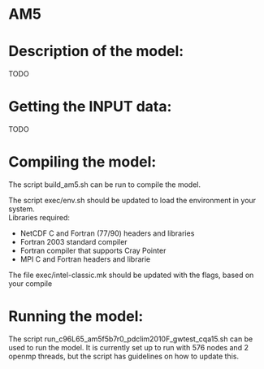 # AM5

# Description of the model:
TODO

# Getting the INPUT data:
TODO

# Compiling the model:
The script build_am5.sh can be run to compile the model.

The script exec/env.sh should be updated to load the environment in your system. <br>
Libraries required:
- NetCDF C and Fortran (77/90) headers and libraries
- Fortran 2003 standard compiler
- Fortran compiler that supports Cray Pointer
- MPI C and Fortran headers and librarie

The file exec/intel-classic.mk should be updated with the flags, based on your compile

# Running the model:
The script run_c96L65_am5f5b7r0_pdclim2010F_gwtest_cqa15.sh can be used to run the model. It is currently set up to run with 576 nodes and 2 openmp threads, but the script has guidelines on how to update this.

